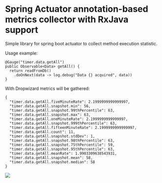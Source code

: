 # Spring Actuator annotation-based metrics collector with RxJava support
Simple library for spring boot actuator to collect method execution statistic.

Usage example:
```
@Gauge("timer.data.getAll")
public Observable<Data> getAll() {
  return readFromDb()
    .doOnNext(data -> log.debug("Data {} acquired", data))
}
```

With Dropwizard metrics will be gathered:
```
{
  "timer.data.getAll.fiveMinuteRate": 2.1999999999999997,
  "timer.data.getAll.snapshot.min": 56,
  "timer.data.getAll.snapshot.99thPercentile": 63,
  "timer.data.getAll.snapshot.max": 63,
  "timer.data.getAll.oneMinuteRate": 2.1999999999999997,
  "timer.data.getAll.snapshot.999thPercentile": 63,
  "timer.data.getAll.fifteenMinuteRate": 2.1999999999999997,
  "timer.data.getAll.count": 11,
  "timer.data.getAll.snapshot.stdDev": 1,
  "timer.data.getAll.snapshot.98thPercentile": 63,
  "timer.data.getAll.snapshot.75thPercentile": 59,
  "timer.data.getAll.snapshot.95thPercentile": 63,
  "timer.data.getAll.meanRate": 1.9903309638543931,
  "timer.data.getAll.snapshot.mean": 58,
  "timer.data.getAll.snapshot.median": 58
}
```

<img src="https://travis-ci.org/maestroua/rxjava-spring-actuator-metrics.svg?branch=master">
